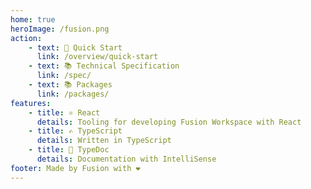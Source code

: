 ```yaml
---
home: true
heroImage: /fusion.png
action:
    - text: 🚀 Quick Start
      link: /overview/quick-start
    - text: 📚 Technical Specification
      link: /spec/
    - text: 📚 Packages
      link: /packages/
features:
    - title: ⚛️ React
      details: Tooling for developing Fusion Workspace with React
    - title: ✍️ TypeScript
      details: Written in TypeScript
    - title: 📄 TypeDoc
      details: Documentation with IntelliSense
footer: Made by Fusion with ❤️
---
```

